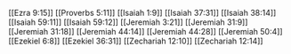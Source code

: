 [[Ezra 9:15]]
[[Proverbs 5:11]]
[[Isaiah 1:9]]
[[Isaiah 37:31]]
[[Isaiah 38:14]]
[[Isaiah 59:11]]
[[Isaiah 59:12]]
[[Jeremiah 3:21]]
[[Jeremiah 31:9]]
[[Jeremiah 31:18]]
[[Jeremiah 44:14]]
[[Jeremiah 44:28]]
[[Jeremiah 50:4]]
[[Ezekiel 6:8]]
[[Ezekiel 36:31]]
[[Zechariah 12:10]]
[[Zechariah 12:14]]
